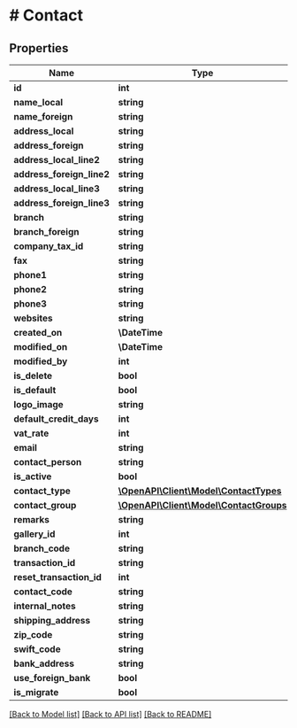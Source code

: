 # # Contact

## Properties

Name | Type | Description | Notes
------------ | ------------- | ------------- | -------------
**id** | **int** |  | [optional]
**name_local** | **string** |  | [optional]
**name_foreign** | **string** |  | [optional]
**address_local** | **string** |  | [optional]
**address_foreign** | **string** |  | [optional]
**address_local_line2** | **string** |  | [optional]
**address_foreign_line2** | **string** |  | [optional]
**address_local_line3** | **string** |  | [optional]
**address_foreign_line3** | **string** |  | [optional]
**branch** | **string** |  | [optional]
**branch_foreign** | **string** |  | [optional]
**company_tax_id** | **string** |  | [optional]
**fax** | **string** |  | [optional]
**phone1** | **string** |  | [optional]
**phone2** | **string** |  | [optional]
**phone3** | **string** |  | [optional]
**websites** | **string** |  | [optional]
**created_on** | **\DateTime** |  | [optional]
**modified_on** | **\DateTime** |  | [optional]
**modified_by** | **int** |  | [optional]
**is_delete** | **bool** |  | [optional]
**is_default** | **bool** |  | [optional]
**logo_image** | **string** |  | [optional]
**default_credit_days** | **int** |  | [optional]
**vat_rate** | **int** |  | [optional]
**email** | **string** |  | [optional]
**contact_person** | **string** |  | [optional]
**is_active** | **bool** |  | [optional]
**contact_type** | [**\OpenAPI\Client\Model\ContactTypes**](ContactTypes.md) |  | [optional]
**contact_group** | [**\OpenAPI\Client\Model\ContactGroups**](ContactGroups.md) |  | [optional]
**remarks** | **string** |  | [optional]
**gallery_id** | **int** |  | [optional]
**branch_code** | **string** |  | [optional]
**transaction_id** | **string** |  | [optional]
**reset_transaction_id** | **int** |  | [optional]
**contact_code** | **string** |  | [optional]
**internal_notes** | **string** |  | [optional]
**shipping_address** | **string** |  | [optional]
**zip_code** | **string** |  | [optional]
**swift_code** | **string** |  | [optional]
**bank_address** | **string** |  | [optional]
**use_foreign_bank** | **bool** |  | [optional]
**is_migrate** | **bool** |  | [optional]

[[Back to Model list]](../../README.md#models) [[Back to API list]](../../README.md#endpoints) [[Back to README]](../../README.md)
